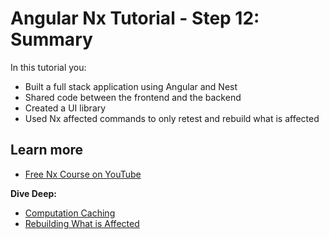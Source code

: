 # Angular Nx Tutorial - Step 12: Summary

In this tutorial you:

- Built a full stack application using Angular and Nest
- Shared code between the frontend and the backend
- Created a UI library
- Used Nx affected commands to only retest and rebuild what is affected

## Learn more

- [Free Nx Course on YouTube](https://www.youtube.com/watch?time_continue=49&v=2mYLe9Kp9VM&feature=emb_logo)

**Dive Deep:**

- [Computation Caching](/concepts/how-caching-works)
- [Rebuilding What is Affected](/concepts/affected)
